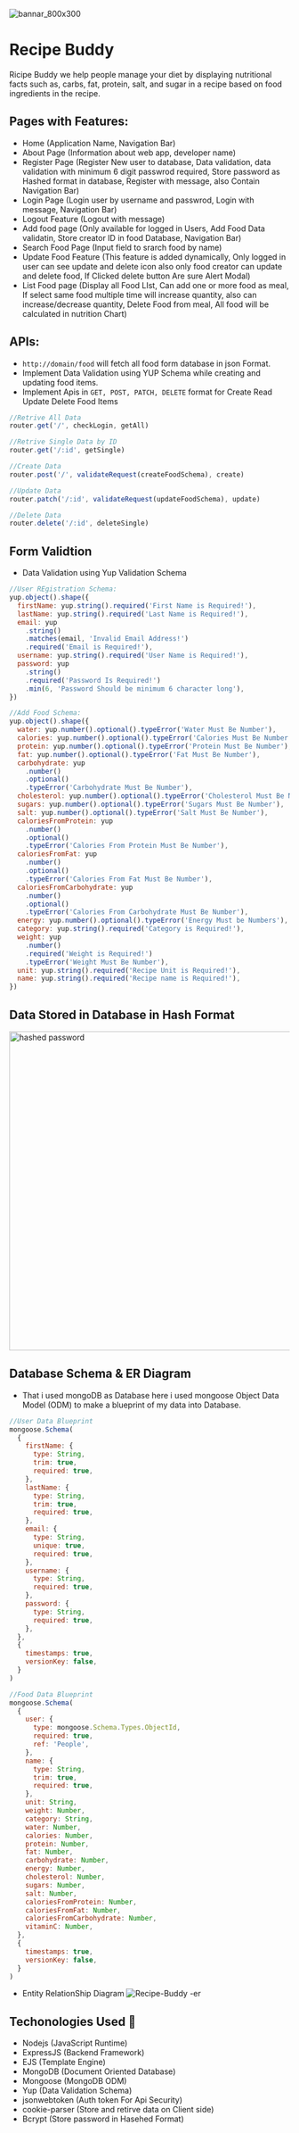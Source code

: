 ![bannar_800x300](https://user-images.githubusercontent.com/58470993/208312640-ae6040b9-e5cb-4e85-affc-2447161c3a67.jpg)

# Recipe Buddy

Ricipe Buddy we help people manage your diet by displaying nutritional facts such as, carbs, fat, protein, salt, and sugar in a recipe based on food ingredients in the recipe.

## Pages with Features:

- Home (Application Name, Navigation Bar)
- About Page (Information about web app, developer name)
- Register Page (Register New user to database, Data validation, data validation with minimum 6 digit passwrod required, Store password as Hashed format in database, Register with message, also Contain Navigation Bar)
- Login Page (Login user by username and passwrod, Login with message, Navigation Bar)
- Logout Feature (Logout with message)
- Add food page (Only available for logged in Users, Add Food Data validatin, Store creator ID in food Database, Navigation Bar)
- Search Food Page (Input field to srarch food by name)
- Update Food Feature (This feature is added dynamically, Only logged in user can see update and delete icon also only food creator can update and delete food, If Clicked delete button Are sure Alert Modal)
- List Food page (Display all Food LIst, Can add one or more food as meal, If select same food multiple time will increase quantity, also can increase/decrease quantity, Delete Food from meal, All food will be calculated in nutrition Chart)

## APIs:

- `http://domain/food` will fetch all food form database in json Format.
- Implement Data Validation using YUP Schema while creating and updating food items.
- Implement Apis in `GET, POST, PATCH, DELETE` format for Create Read Update Delete Food Items

```js
//Retrive All Data
router.get('/', checkLogin, getAll)

//Retrive Single Data by ID
router.get('/:id', getSingle)

//Create Data
router.post('/', validateRequest(createFoodSchema), create)

//Update Data
router.patch('/:id', validateRequest(updateFoodSchema), update)

//Delete Data
router.delete('/:id', deleteSingle)
```

## Form Validtion

- Data Validation using Yup Validation Schema

```js
//User REgistration Schema:
yup.object().shape({
  firstName: yup.string().required('First Name is Required!'),
  lastName: yup.string().required('Last Name is Required!'),
  email: yup
    .string()
    .matches(email, 'Invalid Email Address!')
    .required('Email is Required!'),
  username: yup.string().required('User Name is Required!'),
  password: yup
    .string()
    .required('Password Is Required!')
    .min(6, 'Password Should be minimum 6 character long'),
})

//Add Food Schema:
yup.object().shape({
  water: yup.number().optional().typeError('Water Must Be Number'),
  calories: yup.number().optional().typeError('Calories Must Be Number'),
  protein: yup.number().optional().typeError('Protein Must Be Number'),
  fat: yup.number().optional().typeError('Fat Must Be Number'),
  carbohydrate: yup
    .number()
    .optional()
    .typeError('Carbohydrate Must Be Number'),
  cholesterol: yup.number().optional().typeError('Cholesterol Must Be Number'),
  sugars: yup.number().optional().typeError('Sugars Must Be Number'),
  salt: yup.number().optional().typeError('Salt Must Be Number'),
  caloriesFromProtein: yup
    .number()
    .optional()
    .typeError('Calories From Protein Must Be Number'),
  caloriesFromFat: yup
    .number()
    .optional()
    .typeError('Calories From Fat Must Be Number'),
  caloriesFromCarbohydrate: yup
    .number()
    .optional()
    .typeError('Calories From Carbohydrate Must Be Number'),
  energy: yup.number().optional().typeError('Energy Must be Numbers'),
  category: yup.string().required('Category is Required!'),
  weight: yup
    .number()
    .required('Weight is Required!')
    .typeError('Weight Must Be Number'),
  unit: yup.string().required('Recipe Unit is Required!'),
  name: yup.string().required('Recipe name is Required!'),
})
```

## Data Stored in Database in Hash Format

<img width="572" alt="hashed password" src="https://user-images.githubusercontent.com/58470993/208449856-49fb4efb-67f7-4898-9590-8f190ac0662f.png">

## Database Schema & ER Diagram

- That i used mongoDB as Database here i used mongoose Object Data Model (ODM) to make a blueprint of my data into Database.

```js
//User Data Blueprint
mongoose.Schema(
  {
    firstName: {
      type: String,
      trim: true,
      required: true,
    },
    lastName: {
      type: String,
      trim: true,
      required: true,
    },
    email: {
      type: String,
      unique: true,
      required: true,
    },
    username: {
      type: String,
      required: true,
    },
    password: {
      type: String,
      required: true,
    },
  },
  {
    timestamps: true,
    versionKey: false,
  }
)

//Food Data Blueprint
mongoose.Schema(
  {
    user: {
      type: mongoose.Schema.Types.ObjectId,
      required: true,
      ref: 'People',
    },
    name: {
      type: String,
      trim: true,
      required: true,
    },
    unit: String,
    weight: Number,
    category: String,
    water: Number,
    calories: Number,
    protein: Number,
    fat: Number,
    carbohydrate: Number,
    energy: Number,
    cholesterol: Number,
    sugars: Number,
    salt: Number,
    caloriesFromProtein: Number,
    caloriesFromFat: Number,
    caloriesFromCarbohydrate: Number,
    vitaminC: Number,
  },
  {
    timestamps: true,
    versionKey: false,
  }
)
```

- Entity RelationShip Diagram
  ![Recipe-Buddy -er](https://user-images.githubusercontent.com/58470993/208315937-3efde31f-8cdb-4b91-9a0a-601600fe5d87.png)

## Techonologies Used 🚀

- Nodejs (JavaScript Runtime)
- ExpressJS (Backend Framework)
- EJS (Template Engine)
- MongoDB (Document Oriented Database)
- Mongoose (MongoDB ODM)
- Yup (Data Validation Schema)
- jsonwebtoken (Auth token For Api Security)
- cookie-parser (Store and retirve data on Client side)
- Bcrypt (Store password in Hasehed Format)
